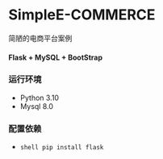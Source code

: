 # SimpleE-COMMERCE
简陋的电商平台案例

#### Flask + MySQL + BootStrap

### 运行环境
- Python 3.10
- Mysql 8.0

### 配置依赖
- ```shell pip install flask```
